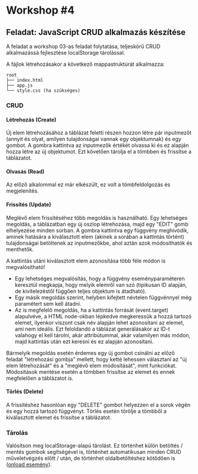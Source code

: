 # Workshop #4

## Feladat: JavaScript CRUD alkalmazás készítése

A feladat a workshop 03-as feladat folytatása, teljeskörű CRUD alkalmazássá fejlesztése localStorage tárolással.

A fájlok létrehozásakor a következő mappastruktúrát alkalmazza:

    root
    ├── index.html
    ├── app.js
    └── style.css (ha szükséges)

### CRUD

#### Létrehozás (Create)

Új elem létrehozásához a táblázat feletti részen hozzon létre pár inputmezőt (annyit és olyat, amilyen tulajdonságai vannak egy objektumnak) és egy gombot. A gombra kattintva az inputmezők értékét olvassa ki és ez alapján hozza létre az új objektumot. Ezt követően tárolja el a tömbben és frissítse a táblázatot.

#### Olvasás (Read)

Az előző alkalommal ez már elkészült, ez volt a tömbfeldolgozás és megjelenítés.

#### Frissítés (Update)

Meglévő elem frissítéséhez több megoldás is használható. Egy lehetséges megoldás, a táblázatban egy új oszlop létrehozása, majd egy "EDIT" gomb elhelyezése minden sorban. A gombra kattintva egy függvény meghívódik, aminek hatására a kiválasztott elem (akinek a sorában a kattintás történt) tulajdonságai betöltenek az inputmezőkbe, ahol aztán azok módosíthatók és menthetők.

A kattintás utáni kiválasztott elem azonosítása több féle módon is megvalósítható!

- Egy lehetséges megvalósítás, hogy a függvény eseményparaméteren keresztül megkapja, hogy melyik elemről van szó (tipikusan ID alapján, de kivitelezéstől függően teljes objektum is átadható).
- Egy másik megoldás szerint, helyben kifejtett névtelen függvénnyel még paramétert sem kell átadni.
- Az is megfelelő megoldás, ha a kattintás forrását (event.target) alapulvéve, a HTML node-okban lépkedve megkeressük a hozzá tartozó elemet, ilyenkor viszont csak név alapján lehet azonosítani az elemet, ami nem ideális. Ezt feloldandó a táblázat generálásakor az ID-t valahogy el kell tárolni, akár attribútummal, akár valamilyen más módon, majd kattintás után ezt keresni és ez alapján azonosítani.

Bármelyik megoldás esetén érdemes egy új gombot csinálni az előző feladat "létrehozási gombja" mellett, hogy ketté lehessen választani az "új elem létrehozását" és a "meglévő elem módosítását", mint funkciókat. Módosítások mentése esetén a tömbben frissítse az elemet és ennek megfelelően a táblázatot is.

#### Törlés (Delete)

A frissítéshez hasonlóan egy "DELETE" gombot helyezzen el a sorok végén és egy hozzá tartozó függvényt. Törlés esetén törölje a tömbből a kiválasztott elemet és frissítse a táblázatot.

### Tárolás

Valósítson meg localStorage-alapú tárolást. Ez történhet külön betöltés / mentés gombok segítségével is, történhet automatikusan minden CRUD műveletvégzés előtt / után, de történhet oldalbetöltéshez kötődően is ([onload esemény](https://www.w3schools.com/jsreF/event_onload.asp)).
